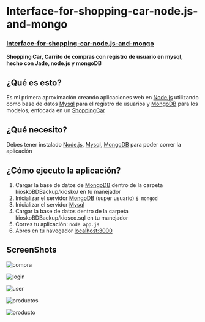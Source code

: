 # Interface-for-shopping-car-node.js-and-mongo
### [Interface-for-shopping-car-node.js-and-mongo](http://spantons.github.io/Interface-for-shopping-car-node-and-mongo)

**Shopping Car, Carrito de compras con registro de usuario en mysql, hecho con Jade, node.js y mongoDB**

## ¿Qué es esto?
Es mi primera aproximación creando aplicaciones web en [Node.js](http://nodejs.org/) utilizando como base de datos [Mysql](http://www.mysql.com/) para el registro de usuarios y [MongoDB](http://www.mongodb.org/‎) para los modelos, enfocada en un [ShoppingCar](http://es.wikipedia.org/wiki/Tienda_web)

## ¿Qué necesito?
Debes tener instalado [Node.js](http://nodejs.org/), [Mysql](http://www.mysql.com/), [MongoDB](http://www.mongodb.org/‎) para poder correr la aplicación

## ¿Cómo ejecuto la aplicación?
 1. Cargar la base de datos de [MongoDB](http://www.mongodb.org/‎) dentro de la carpeta kioskoBDBackup/kiosko/ en tu manejador
 2. Inicializar el servidor [MongoDB](http://www.mongodb.org/‎) (super usuario) `$ mongod`
 3. Inicializar el servidor [Mysql](http://www.mysql.com/)
 4. Cargar la base de datos dentro de la carpeta kioskoBDBackup/kiosco.sql en tu manejador
 5. Corres tu aplicación: `node app.js`
 6. Abres en tu navegador [localhost:3000](http://localhost:3000)

## ScreenShots
![compra](https://dl.dropbox.com/s/nm4xn51ox5kqzsn/Captura%20de%20pantalla%202013-10-23%20a%20la%28s%29%2022.38.20.png)

![login](https://dl.dropbox.com/s/8yq27b147fwqkyc/Captura%20de%20pantalla%202013-10-23%20a%20la%28s%29%2022.39.06.png)

![user](https://dl.dropbox.com/s/3lcn9vs3e5bvfy1/Captura%20de%20pantalla%202013-10-23%20a%20la%28s%29%2023.46.30.png)

![productos](https://dl.dropbox.com/s/sq2v8m8nppyh29e/Captura%20de%20pantalla%202013-10-23%20a%20la%28s%29%2023.47.03.png)

![producto](https://dl.dropbox.com/s/2n1618wyyei05ep/Captura%20de%20pantalla%202013-10-23%20a%20la%28s%29%2023.47.12.png)

